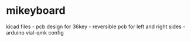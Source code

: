 # mikeyboard

kicad files - pcb design for 36key - reversible pcb for left and right sides - arduino
vial-qmk config
